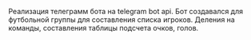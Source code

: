Реализация телеграмм бота на telegram bot api.
Бот создавался для футбольной группы для составления списка игроков. Деления на команды, составления таблицы подсчета очков, голов.
